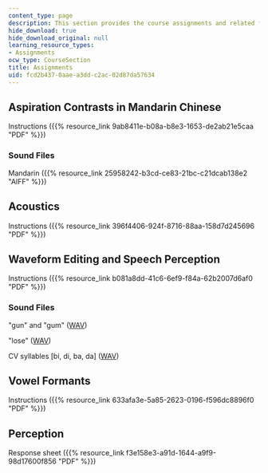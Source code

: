 ```yaml
---
content_type: page
description: This section provides the course assignments and related files.
hide_download: true
hide_download_original: null
learning_resource_types:
- Assignments
ocw_type: CourseSection
title: Assignments
uid: fcd2b437-0aae-a3dd-c2ac-02d87da57634
---
```


Aspiration Contrasts in Mandarin Chinese
----------------------------------------

Instructions ({{% resource_link 9ab8411e-b08a-b8e3-1653-de2ab21e5caa "PDF" %}})

### Sound Files

Mandarin ({{% resource_link 25958242-b3cd-ce83-21bc-c21dcab138e2 "AIFF" %}})

Acoustics
---------

Instructions ({{% resource_link 396f4406-924f-8716-88aa-158d7d245696 "PDF" %}})

Waveform Editing and Speech Perception
--------------------------------------

Instructions ({{% resource_link b081a8dd-41c6-6ef9-f84a-62b2007d6af0 "PDF" %}})

### Sound Files

"gun" and "gum" ([WAV](/ans7870/24/24.910/s07/assignments/gun.wav))

"lose" ([WAV](/ans7870/24/24.910/s07/assignments/lose.wav))

CV syllables \[bi, di, ba, da\] ([WAV](/ans7870/24/24.910/s07/assignments/stops.wav))

Vowel Formants
--------------

Instructions ({{% resource_link 633afa3e-5a85-2623-0196-f596dc8896f0 "PDF" %}})

Perception
----------

Response sheet ({{% resource_link f3e158e3-a91d-1644-a9f9-98d17600f856 "PDF" %}})
